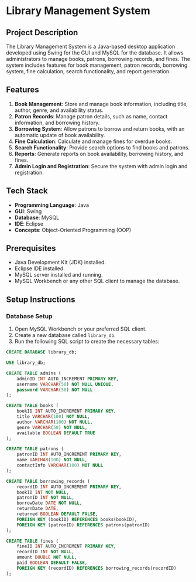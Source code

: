 # Library Management System

## Project Description

The Library Management System is a Java-based desktop application developed using Swing for the GUI and MySQL for the database. It allows administrators to manage books, patrons, borrowing records, and fines. The system includes features for book management, patron records, borrowing system, fine calculation, search functionality, and report generation.

## Features

1. **Book Management**: Store and manage book information, including title, author, genre, and availability status.
2. **Patron Records**: Manage patron details, such as name, contact information, and borrowing history.
3. **Borrowing System**: Allow patrons to borrow and return books, with an automatic update of book availability.
4. **Fine Calculation**: Calculate and manage fines for overdue books.
5. **Search Functionality**: Provide search options to find books and patrons.
6. **Reports**: Generate reports on book availability, borrowing history, and fines.
7. **Admin Login and Registration**: Secure the system with admin login and registration.

## Tech Stack

- **Programming Language**: Java
- **GUI**: Swing
- **Database**: MySQL
- **IDE**: Eclipse
- **Concepts**: Object-Oriented Programming (OOP)

## Prerequisites

- Java Development Kit (JDK) installed.
- Eclipse IDE installed.
- MySQL server installed and running.
- MySQL Workbench or any other SQL client to manage the database.

## Setup Instructions

### Database Setup

1. Open MySQL Workbench or your preferred SQL client.
2. Create a new database called `library_db`.
3. Run the following SQL script to create the necessary tables:

```sql
CREATE DATABASE library_db;

USE library_db;

CREATE TABLE admins (
    adminID INT AUTO_INCREMENT PRIMARY KEY,
    username VARCHAR(50) NOT NULL UNIQUE,
    password VARCHAR(50) NOT NULL
);

CREATE TABLE books (
    bookID INT AUTO_INCREMENT PRIMARY KEY,
    title VARCHAR(100) NOT NULL,
    author VARCHAR(100) NOT NULL,
    genre VARCHAR(50) NOT NULL,
    available BOOLEAN DEFAULT TRUE
);

CREATE TABLE patrons (
    patronID INT AUTO_INCREMENT PRIMARY KEY,
    name VARCHAR(100) NOT NULL,
    contactInfo VARCHAR(100) NOT NULL
);

CREATE TABLE borrowing_records (
    recordID INT AUTO_INCREMENT PRIMARY KEY,
    bookID INT NOT NULL,
    patronID INT NOT NULL,
    borrowDate DATE NOT NULL,
    returnDate DATE,
    returned BOOLEAN DEFAULT FALSE,
    FOREIGN KEY (bookID) REFERENCES books(bookID),
    FOREIGN KEY (patronID) REFERENCES patrons(patronID)
);

CREATE TABLE fines (
    fineID INT AUTO_INCREMENT PRIMARY KEY,
    recordID INT NOT NULL,
    amount DOUBLE NOT NULL,
    paid BOOLEAN DEFAULT FALSE,
    FOREIGN KEY (recordID) REFERENCES borrowing_records(recordID)
);
